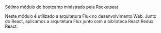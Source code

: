 Sétimo módulo do bootcamp ministrado pela Rocketseat

Neste módulo é utilizado a arquitetura Flux no desenvolvimento Web.
Junto do React, aplicamos a arquitetura Flux junto com a biblioteca React Redux.
React.
